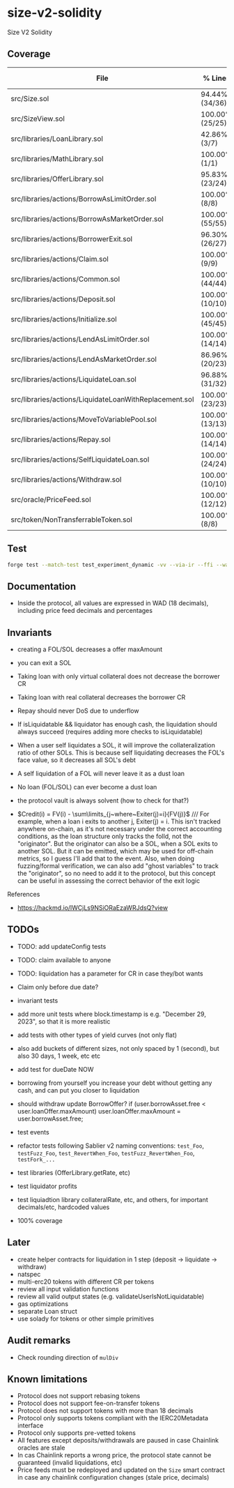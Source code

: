 # size-v2-solidity

Size V2 Solidity

## Coverage

<!-- BEGIN_COVERAGE -->
| File                                                   | % Lines          | % Statements      | % Branches       | % Funcs          |
|--------------------------------------------------------|------------------|-------------------|------------------|------------------|
| src/Size.sol                                           | 94.44% (34/36)   | 94.44% (34/36)    | 100.00% (0/0)    | 100.00% (15/15)  |
| src/SizeView.sol                                       | 100.00% (25/25)  | 100.00% (35/35)   | 100.00% (0/0)    | 100.00% (23/23)  |
| src/libraries/LoanLibrary.sol                          | 42.86% (3/7)     | 35.71% (5/14)     | 100.00% (0/0)    | 60.00% (3/5)     |
| src/libraries/MathLibrary.sol                          | 100.00% (1/1)    | 100.00% (3/3)     | 100.00% (0/0)    | 100.00% (1/1)    |
| src/libraries/OfferLibrary.sol                         | 95.83% (23/24)   | 97.78% (44/45)    | 87.50% (7/8)     | 100.00% (5/5)    |
| src/libraries/actions/BorrowAsLimitOrder.sol           | 100.00% (8/8)    | 100.00% (10/10)   | 100.00% (6/6)    | 100.00% (2/2)    |
| src/libraries/actions/BorrowAsMarketOrder.sol          | 100.00% (55/55)  | 100.00% (71/71)   | 86.36% (19/22)   | 100.00% (4/4)    |
| src/libraries/actions/BorrowerExit.sol                 | 96.30% (26/27)   | 97.06% (33/34)    | 70.00% (7/10)    | 100.00% (2/2)    |
| src/libraries/actions/Claim.sol                        | 100.00% (9/9)    | 100.00% (10/10)   | 75.00% (3/4)     | 100.00% (2/2)    |
| src/libraries/actions/Common.sol                       | 100.00% (44/44)  | 100.00% (65/65)   | 100.00% (16/16)  | 100.00% (13/13)  |
| src/libraries/actions/Deposit.sol                      | 100.00% (10/10)  | 100.00% (17/17)   | 100.00% (4/4)    | 100.00% (2/2)    |
| src/libraries/actions/Initialize.sol                   | 100.00% (45/45)  | 85.45% (47/55)    | 100.00% (32/32)  | 100.00% (2/2)    |
| src/libraries/actions/LendAsLimitOrder.sol             | 100.00% (14/14)  | 100.00% (17/17)   | 91.67% (11/12)   | 100.00% (2/2)    |
| src/libraries/actions/LendAsMarketOrder.sol            | 86.96% (20/23)   | 89.29% (25/28)    | 62.50% (5/8)     | 100.00% (2/2)    |
| src/libraries/actions/LiquidateLoan.sol                | 96.88% (31/32)   | 97.37% (37/38)    | 62.50% (5/8)     | 100.00% (2/2)    |
| src/libraries/actions/LiquidateLoanWithReplacement.sol | 100.00% (23/23)  | 100.00% (26/26)   | 50.00% (2/4)     | 100.00% (2/2)    |
| src/libraries/actions/MoveToVariablePool.sol           | 100.00% (13/13)  | 100.00% (16/16)   | 66.67% (4/6)     | 100.00% (2/2)    |
| src/libraries/actions/Repay.sol                        | 100.00% (14/14)  | 100.00% (14/14)   | 75.00% (6/8)     | 100.00% (2/2)    |
| src/libraries/actions/SelfLiquidateLoan.sol            | 100.00% (24/24)  | 100.00% (28/28)   | 70.00% (7/10)    | 100.00% (2/2)    |
| src/libraries/actions/Withdraw.sol                     | 100.00% (10/10)  | 100.00% (17/17)   | 100.00% (4/4)    | 100.00% (2/2)    |
| src/oracle/PriceFeed.sol                               | 100.00% (12/12)  | 100.00% (21/21)   | 100.00% (8/8)    | 100.00% (3/3)    |
| src/token/NonTransferrableToken.sol                    | 100.00% (8/8)    | 100.00% (9/9)     | 100.00% (0/0)    | 100.00% (6/6)    |
<!-- END_COVERAGE -->

## Test

```bash
forge test --match-test test_experiment_dynamic -vv --via-ir --ffi --watch
```

## Documentation

- Inside the protocol, all values are expressed in WAD (18 decimals), including price feed decimals and percentages

## Invariants

- creating a FOL/SOL decreases a offer maxAmount
- you can exit a SOL
- Taking loan with only virtual collateral does not decrease the borrower CR
- Taking loan with real collateral decreases the borrower CR

- Repay should never DoS due to underflow
- If isLiquidatable && liquidator has enough cash, the liquidation should always succeed (requires adding more checks to isLiquidatable)
- When a user self liquidates a SOL, it will improve the collateralization ratio of other SOLs. This is because self liquidating decreases the FOL's face value, so it decreases all SOL's debt
- A self liquidation of a FOL will never leave it as a dust loan
- No loan (FOL/SOL) can ever become a dust loan
- the protocol vault is always solvent (how to check for that?)
- $Credit(i) = FV(i) - \sum\limits_{j~where~Exiter(j)=i}{FV(j)}$ /// For example, when a loan i exits to another j, Exiter(j) = i. This isn't tracked anywhere on-chain, as it's not necessary under the correct accounting conditions, as the loan structure only tracks the folId, not the "originator". But the originator can also be a SOL, when a SOL exits to another SOL. But it can be emitted, which may be used for off-chain metrics, so I guess I'll add that to the event. Also, when doing fuzzing/formal verification, we can also add "ghost variables" to track the "originator", so no need to add it to the protocol, but this concept can be useful in assessing the correct behavior of the exit logic

References

- <https://hackmd.io/lWCjLs9NSiORaEzaWRJdsQ?view>

## TODOs

- TODO: add updateConfig tests
- TODO: claim available to anyone
- TODO: liquidation has a parameter for CR in case they/bot wants
- Claim only before due date?

- invariant tests
- add more unit tests where block.timestamp is e.g. "December 29, 2023", so that it is more realistic
- add tests with other types of yield curves (not only flat)
- also add buckets of different sizes, not only spaced by 1 (second), but also 30 days, 1 week, etc etc
- add test for dueDate NOW
- borrowing from yourself you increase your debt without getting any cash, and can put you closer to liquidation
- should withdraw update BorrowOffer? if (user.borrowAsset.free < user.loanOffer.maxAmount) user.loanOffer.maxAmount = user.borrowAsset.free;
- test events
- refactor tests following Sablier v2 naming conventions: `test_Foo`, `testFuzz_Foo`, `test_RevertWhen_Foo`, `testFuzz_RevertWhen_Foo`, `testFork_...`
- test libraries (OfferLibrary.getRate, etc)
- test liquidator profits
- test liquiadtion library collateralRate, etc, and others, for important decimals/etc, hardcoded values
- 100% coverage

## Later

- create helper contracts for liquidation in 1 step (deposit -> liquidate -> withdraw)
- natspec
- multi-erc20 tokens with different CR per tokens
- review all input validation functions
- review all valid output states (e.g. validateUserIsNotLiquidatable)
- gas optimizations
- separate Loan struct
- use solady for tokens or other simple primitives

## Audit remarks

- Check rounding direction of `mulDiv`

## Known limitations

- Protocol does not support rebasing tokens
- Protocol does not support fee-on-transfer tokens
- Protocol does not support tokens with more than 18 decimals
- Protocol only supports tokens compliant with the IERC20Metadata interface
- Protocol only supports pre-vetted tokens
- All features except deposits/withdrawals are paused in case Chainlink oracles are stale
- In cas Chainlink reports a wrong price, the protocol state cannot be guaranteed (invalid liquidations, etc)
- Price feeds must be redeployed and updated on the `Size` smart contract in case any chainlink configuration changes (stale price, decimals)
